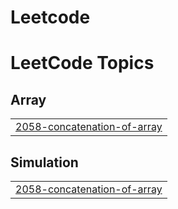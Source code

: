 # Leetcode
<!---LeetCode Topics Start-->
# LeetCode Topics
## Array
|  |
| ------- |
| [2058-concatenation-of-array](https://github.com/AyilaJyothi/Leetcode/tree/master/2058-concatenation-of-array) |
## Simulation
|  |
| ------- |
| [2058-concatenation-of-array](https://github.com/AyilaJyothi/Leetcode/tree/master/2058-concatenation-of-array) |
<!---LeetCode Topics End-->